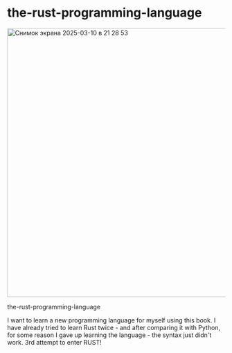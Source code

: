 # the-rust-programming-language
<img width="620" alt="Снимок экрана 2025-03-10 в 21 28 53" src="https://github.com/user-attachments/assets/729372ed-e88f-4226-bbf1-f2a89b7371fb" />


the-rust-programming-language


I want to learn a new programming language for myself using this book. I have already tried to learn Rust twice - and after comparing it with Python, for some reason I gave up learning the language - the syntax just didn't work. 3rd attempt to enter RUST!
